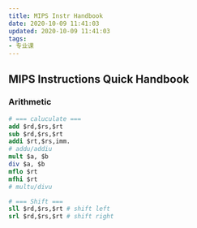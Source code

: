 ```yaml
---
title: MIPS Instr Handbook
date: 2020-10-09 11:41:03
updated: 2020-10-09 11:41:03
tags:
- 专业课
---
```

## MIPS Instructions Quick Handbook
### Arithmetic
```mips
# === caluculate ===
add $rd,$rs,$rt
sub $rd,$rs,$rt
addi $rt,$rs,imm. 
# addu/addiu
mult $a, $b
div $a, $b
mflo $rt
mfhi $rt
# multu/divu

# === Shift ===
sll $rd,$rs,$rt # shift left
srl $rd,$rs,$rt # shift right


```
